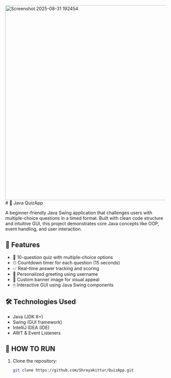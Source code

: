 <img width="1254" height="613" alt="Screenshot 2025-08-31 192454" src="https://github.com/user-attachments/assets/1fa029b6-b963-4cca-9ac7-a7c1adc8fa08" />
# 🧠 Java QuizApp

A beginner-friendly Java Swing application that challenges users with multiple-choice questions in a timed format. Built with clean code structure and intuitive GUI, this project demonstrates core Java concepts like OOP, event handling, and user interaction.

## 🚀 Features

- 🎯 10-question quiz with multiple-choice options
- ⏱ Countdown timer for each question (15 seconds)
- ✅ Real-time answer tracking and scoring
- 👤 Personalized greeting using username
- 📸 Custom banner image for visual appeal
- 🖱 Interactive GUI using Java Swing components

## 🛠 Technologies Used

- Java (JDK 8+)
- Swing (GUI framework)
- IntelliJ IDEA (IDE)
- AWT & Event Listeners

## 📁 HOW TO RUN

1. Clone the repository:
   ```bash
   git clone https://github.com/Shreyakittur/QuizApp.git








